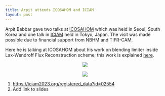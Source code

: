 ```yaml
---
title: Arpit attends ICOSAHOM and ICIAM
layout: post
---
```


Arpit Babbar gave two talks at [ICOSAHOM](https://icosahom2023.org) which was held in Seoul, South Korea and one talk in [ICIAM](https://iciam2023.org) held in Tokyo, Japan. The visit was made possible due to financial support from NBHM and TIFR-CAM.

Here he is talking at ICOSAHOM about his work on blending limiter inside Lax-Wendroff Flux Reconstruction scheme; this work is explained [here](https://arxiv.org/abs/2305.10781).

<p align="center">
<a href="https://lh3.googleusercontent.com/pw/AIL4fc_cHATqZHz1LmFoLQ8EyAEFXKI973BqepLmO2HSzvIkB2U82_eZMs14e6ZYh-dqspXtiX7SOD9yVs_OTWohAfmcl4_cL1OuZYyEENik6w1qeDQSoSM=w2400?source=screenshot.guru"> <img src="https://lh3.googleusercontent.com/pw/AIL4fc_cHATqZHz1LmFoLQ8EyAEFXKI973BqepLmO2HSzvIkB2U82_eZMs14e6ZYh-dqspXtiX7SOD9yVs_OTWohAfmcl4_cL1OuZYyEENik6w1qeDQSoSM=w600-h315-p-k" /> </a>
</p>

<p align="center">
<a href="https://lh3.googleusercontent.com/pw/AIL4fc8nQ5Mdrh31FyDTuBk7cJY3cfKpORI8UdJNzJ7lTs5qcLGDr1UxnFHGoLn7D0hwrPas--buFgKTiQ7zFjuGNhi2Ex0n6-tWVtSkxgNeK5pnpUuSCyw=w2400?source=screenshot.guru"> <img src="https://lh3.googleusercontent.com/pw/AIL4fc8nQ5Mdrh31FyDTuBk7cJY3cfKpORI8UdJNzJ7lTs5qcLGDr1UxnFHGoLn7D0hwrPas--buFgKTiQ7zFjuGNhi2Ex0n6-tWVtSkxgNeK5pnpUuSCyw=w600-h315-p-k" /> </a>
</p>

1. https://iciam2023.org/registered_data?id=02554
1. Add link to slides
